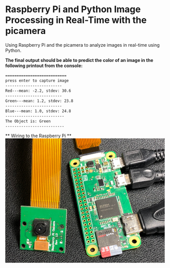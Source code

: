 # Raspberry Pi and Python Image Processing in Real-Time with the picamera
Using Raspberry Pi and the picamera to analyze images in real-time using Python.

**The final output should be able to predict the color of an image in the following printout from the console:**

```
===========================
press enter to capture image
-------------------------
Red---mean: -2.2, stdev: 30.6
-------------------------
Green---mean: 1.2, stdev: 23.8
-------------------------
Blue---mean: 1.0, stdev: 24.8
--------------------------
The Object is: Green
--------------------------
```
** Wiring to the Raspberry Pi **
![alt text](/picamera_rpi_blog_logo.JPG)
